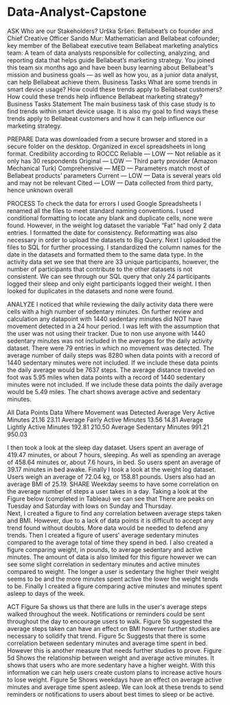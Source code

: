 # Data-Analyst-Capstone
ASK
Who are our Stakeholders?
Urška Sršen: Bellabeat’s co founder and Chief Creative Officer 
Sando Mur: Mathematician and Bellabeat cofounder; key member of the Bellabeat executive team 
Bellabeat marketing analytics team: A team of data analysts responsible for collecting, analyzing, and reporting data that helps guide Bellabeat’s marketing strategy. You joined this team six months ago and have been busy learning about Bellabeat’’s mission and business goals — as well as how you, as a junior data analyst, can help Bellabeat achieve them. 
Business Tasks
What are some trends in smart device usage? 
How could these trends apply to Bellabeat customers?
How could these trends help influence Bellabeat marketing strategy?
Business Tasks Statement
The main business task of this case study is to find trends within smart device usage. It is also my  goal to find ways these trends apply to Bellabeat customers and how it can help influence our marketing strategy.

PREPARE
Data was downloaded from a secure browser and stored in a secure folder on the desktop.
Organized in excel spreadsheets in long format.
Credibility according to ROCCC
Reliable — LOW — Not reliable as it only has 30 respondents
Original — LOW — Third party provider (Amazon Mechanical Turk)
Comprehensive — MED — Parameters match most of Bellabeat products’ parameters
Current — LOW — Data is several years old and may not be relevant
Cited — LOW — Data collected from third party, hence unknown overall

PROCESS
To check the data for errors I used Google Spreadsheets
I renamed all the files to meet standard naming conventions.
I used conditional formatting to locate any blank and duplicate cells, none were found. However, in the weight log dataset the variable “Fat” had only 2 data entries.
I formatted the date for consistency. Reformatting was also necessary in order to upload the datasets to Big Query. 
Next I uploaded the files to SQL for further processing.
I standardized the column names for the date in the datasets and formatted them to the same data type.
In the activity data set we see that there are 33 unique participants, however, the number of participants that contribute to the other datasets is not consistent. We can see through our SQL query that only 24 participants logged their sleep and only eight participants logged their weight.
I then looked for duplicates in the datasets and none were found.

ANALYZE
I noticed that while reviewing the daily activity data there were cells with a high number of sedentary minutes. On further review and calculation any datapoint with 1440 sedentary minutes did NOT have movement detected in a 24 hour period. I was left with the assumption that the user was not using their tracker. Due to non use anyone with 1440 sedentary minutes was not included in the averages for the daily activity dataset. There were 79 entries in which no movement was detected.
The average number of daily steps was 8280 when data points with a record of 1440 sedentary minutes were not included. If we include these data points the daily average would be 7637 steps.
The average distance traveled on foot was 5.95 miles when data points with a record of 1440 sedentary minutes were not included. If we include these data points the daily average would be 5.49 miles.
The chart shows average active and sedentary minutes. 



All Data Points
Data Where Movement was Detected
Average Very Active Minutes
21.16
23.11
Average Fairly Active Minutes
13.56
14.81
Average Lightly Active Minutes
192.81
210.50
Average Sedentary Minutes
991.21
950.03





I then took a look at the sleep day dataset. Users spent an average of 419.47 minutes, or about 7 hours, sleeping. As well as spending an average of 458.64 minutes or, about 7.6 hours, in bed. So users spent an average of 39.17 minutes in bed awake.
Finally I took a look at the weight log dataset. Users weigh an average of 72.04 kg, or 158.81 pounds. Users also had an average BMI of 25.19.
SHARE
Weekday seems to have some correlation on the average number of steps a user takes in a day. Taking a look at the Figure below (completed in Tableau) we can see that There are peaks on Tuesday and Saturday with lows on Sunday and Thursday.			
Next, I created a figure to find any correlation between average steps taken and BMI. However, due to a lack of data points it is difficult to accept any trend found without doubts. More data would be needed to defend any trends. 
Then I created a figure of users' average sedentary minutes compared to the average total of time they spend in bed.
I also created a figure comparing weight, in pounds, to average sedentary and active minutes. The amount of data is also limited for this figure however we can see some slight correlation  in sedentary minutes and active minutes compared to weight. The longer a user is sedentary the higher their weight seems to be and the more minutes spent active the lower the weight tends to be.
Finally I created a figure comparing active minutes and minutes spent asleep to days of the week. 




ACT 
Figure 5a  shows us that there are lulls in the user's average steps walked throughout the week. Notifications or reminders could be sent throughout the day to encourage users to walk.
Figure 5b suggested the average steps taken can have an effect on BMI however further studies are necessary to solidify that trend.
Figure 5c Suggests that there is some correlation between sedentary minutes and average time spent in bed. However this is another measure that needs further studies to prove.
Figure 5d Shows the relationship between weight and average active minutes. It shows that users who are more sedentary have a higher weight. With this information we can help users create custom plans to increase active hours to lose weight.
Figure 5e Shows weekdays have an effect on average active minutes and average time spent asleep. We can look at these trends to send reminders or notifications to users about best times to sleep or be active. 

